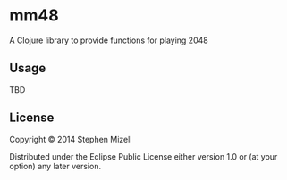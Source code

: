 # mm48

A Clojure library to provide functions for playing 2048

## Usage

TBD

## License

Copyright © 2014 Stephen Mizell

Distributed under the Eclipse Public License either version 1.0 or (at
your option) any later version.
